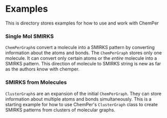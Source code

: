 # Examples

This is directory stores examples for how to use and work with ChemPer

### Single Mol SMIRKS

`ChemPerGraph`s convert a molecule into a SMIRKS pattern by 
converting information about the atoms and bonds. 
The `ChemPerGraph` stores only one molecule. It can convert only certain atoms or
the *entire* molecule into a SMIRKS pattern. 
This direction of molecule to SMIRKS string is new as far as the authors know with chemper. 

### SMIRKS from Molecules 

`ClusterGraph`s are an expansion of the initial `ChemPerGraph`. 
They can store information about multiple atoms and bonds simultaneously.
This is a starting example for how to use ChemPer's `ClusterGraph` class 
to create SMIRKS patterns from clusters of molecular graphs. 


